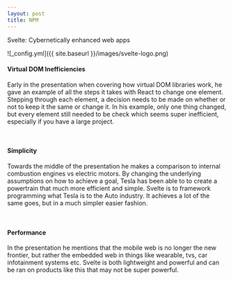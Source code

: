 ```yaml
---
layout: post
title: NPM
---
```


Svelte: Cybernetically enhanced web apps 

![_config.yml]({{ site.baseurl }}/images/svelte-logo.png)

####  Virtual DOM Inefficiencies

Early in the presentation when covering how virtual DOM libraries work, he gave an example of all the steps it takes with React to change one element. Stepping through each element, a decision needs to be made on whether or not to keep it the same or change it. In his example, only one thing changed, but every element still needed to be check which seems super inefficient, especially if you have a large project.

<br>

#### Simplicity
Towards the middle of the presentation he makes a comparison to internal combustion engines vs electric motors. By changing the underlying assumptions on how to achieve a goal, Tesla has been able to to create a powertrain that much more efficient and simple. Svelte is to framework programming what Tesla is to the Auto industry. It achieves a lot of the same goes, but in a much simpler easier fashion.

<br>

####  Performance

In the presentation he mentions that the mobile web is no longer the new frontier, but rather the embedded web in things like wearable, tvs, car infotainment systems etc. Svelte is both lightweight and powerful and can be ran on products like this that may not be super powerful.


